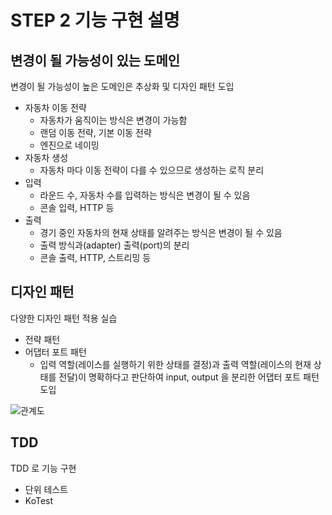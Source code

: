 # STEP 2 기능 구현 설명

## 변경이 될 가능성이 있는 도메인

변경이 될 가능성이 높은 도메인은 추상화 및 디자인 패턴 도입

- 자동차 이동 전략
  - 자동차가 움직이는 방식은 변경이 가능함
  - 랜덤 이동 전략, 기본 이동 전략
  - 엔진으로 네이밍
- 자동차 생성
  - 자동차 마다 이동 전략이 다를 수 있으므로 생성하는 로직 분리
- 입력
  - 라운드 수, 자동차 수를 입력하는 방식은 변경이 될 수 있음
  - 콘솔 입력, HTTP 등
- 출력
  - 경기 중인 자동차의 현재 상태를 알려주는 방식은 변경이 될 수 있음
  - 출력 방식과(adapter) 출력(port)의 분리 
  - 콘솔 출력, HTTP, 스트리밍 등  

## 디자인 패턴

다양한 디자인 패턴 적용 실습

- 전략 패턴
- 어댑터 포트 패턴
  - 입력 역할(레이스를 실행하기 위한 상태를 결정)과 출력 역할(레이스의 현재 상태를 전달)이 명확하다고 판단하여 input, output 을 분리한 어댑터 포트 패턴 도입

![관계도](https://user-images.githubusercontent.com/66561524/200694563-ddb8e2aa-fb0d-4797-b2a2-99a187a0d9b1.png)

## TDD

TDD 로 기능 구현

- 단위 테스트
- KoTest